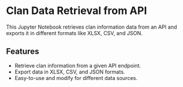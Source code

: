 # Clan Data Retrieval from API
This Jupyter Notebook retrieves clan information data from an API and exports it in different formats like XLSX, CSV, and JSON.

## Features
- Retrieve clan information from a given API endpoint.
- Export data in XLSX, CSV, and JSON formats.
- Easy-to-use and modify for different data sources.
